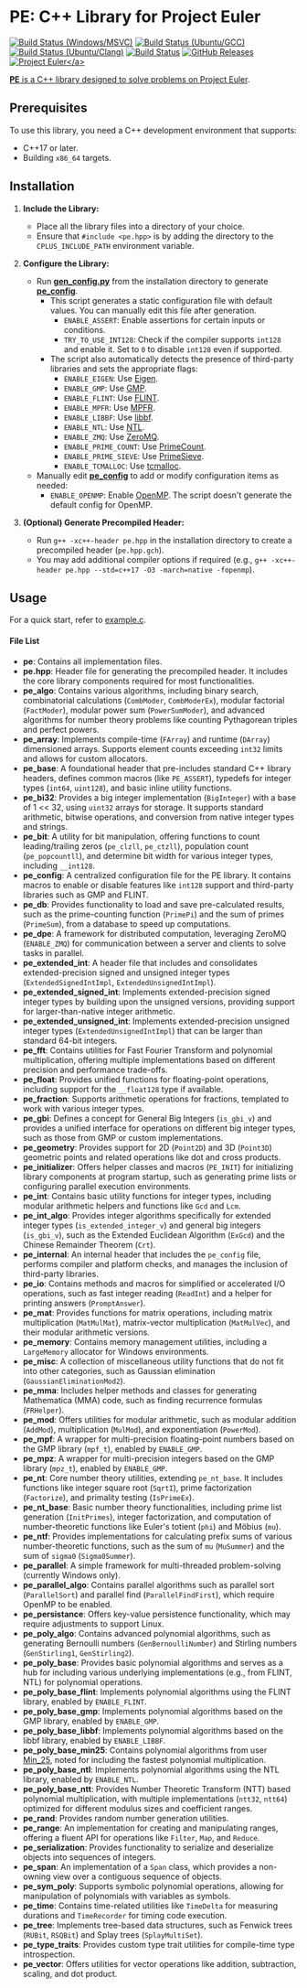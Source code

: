 # PE: C++ Library for Project Euler

[![Build Status (Windows/MSVC)](https://ci.appveyor.com/api/projects/status/scaji00tde2gb7uy?svg=true)](https://ci.appveyor.com/project/baihacker/pe-win-msvc)
[![Build Status (Ubuntu/GCC)](https://ci.appveyor.com/api/projects/status/9bt606nax24anyen?svg=true)](https://ci.appveyor.com/project/baihacker/pe-ubuntu-gcc)
[![Build Status (Ubuntu/Clang)](https://ci.appveyor.com/api/projects/status/nw243uvs95i0bj85?svg=true)](https://ci.appveyor.com/project/baihacker/pe-ubuntu-clang)
[![Build Status](https://github.com/baihacker/pe/actions/workflows/ci.yml/badge.svg)](https://github.com/baihacker/pe/actions)
[![GitHub Releases](https://img.shields.io/github/release/baihacker/pe.svg)](https://github.com/baihacker/pe/releases)
<a href="https://projecteuler.net/recent" target="_blank">![Project Euler](https://projecteuler.net/profile/baihacker.png?)</a>

**PE** is a C++ library designed to solve problems on [Project Euler](https://projecteuler.net/recent).

## Prerequisites

To use this library, you need a C++ development environment that supports:
* C++17 or later.
* Building `x86_64` targets.

## Installation

1. **Include the Library:**
   - Place all the library files into a directory of your choice.
   - Ensure that `#include <pe.hpp>` is by adding the directory to the `CPLUS_INCLUDE_PATH` environment variable.

2. **Configure the Library:**
   - Run **[gen_config.py](https://github.com/baihacker/pe/blob/master/gen_config.py)** from the installation directory to generate **[pe_config](https://github.com/baihacker/pe/blob/master/pe_config)**.
     - This script generates a static configuration file with default values. You can manually edit this file after generation.
       - `ENABLE_ASSERT`: Enable assertions for certain inputs or conditions.
       - `TRY_TO_USE_INT128`: Check if the compiler supports `int128` and enable it. Set to `0` to disable `int128` even if supported.
     - The script also automatically detects the presence of third-party libraries and sets the appropriate flags:
       - `ENABLE_EIGEN`: Use [Eigen](http://eigen.tuxfamily.org/index.php?title=Main_Page).
       - `ENABLE_GMP`: Use [GMP](https://gmplib.org).
       - `ENABLE_FLINT`: Use [FLINT](http://www.flintlib.org).
       - `ENABLE_MPFR`: Use [MPFR](https://www.mpfr.org).
       - `ENABLE_LIBBF`: Use [libbf](https://bellard.org/libbf).
       - `ENABLE_NTL`: Use [NTL](https://www.shoup.net/ntl/download.html).
       - `ENABLE_ZMQ`: Use [ZeroMQ](https://zeromq.org/).
       - `ENABLE_PRIME_COUNT`: Use [PrimeCount](https://github.com/kimwalisch/primecount).
       - `ENABLE_PRIME_SIEVE`: Use [PrimeSieve](https://github.com/kimwalisch/primesieve).
       - `ENABLE_TCMALLOC`: Use [tcmalloc](https://github.com/gperftools/gperftools).
   - Manually edit **[pe_config](https://github.com/baihacker/pe/blob/master/pe_config)** to add or modify configuration items as needed:
     - `ENABLE_OPENMP`: Enable [OpenMP](http://www.openmp.org). The script doesn't generate the default config for OpenMP.

3. **(Optional) Generate Precompiled Header:**
   - Run `g++ -xc++-header pe.hpp` in the installation directory to create a precompiled header (`pe.hpp.gch`).
   - You may add additional compiler options if required (e.g., `g++ -xc++-header pe.hpp --std=c++17 -O3 -march=native -fopenmp`).

## Usage

For a quick start, refer to [example.c](https://github.com/baihacker/pe/blob/master/example/example.c).

#### File List

*   **pe**: Contains all implementation files.
*   **pe.hpp**: Header file for generating the precompiled header. It includes the core library components required for most functionalities.
*   **pe_algo**: Contains various algorithms, including binary search, combinatorial calculations (`CombModer`, `CombModerEx`), modular factorial (`FactModer`), modular power sum (`PowerSumModer`), and advanced algorithms for number theory problems like counting Pythagorean triples and perfect powers.
*   **pe_array**: Implements compile-time (`FArray`) and runtime (`DArray`) dimensioned arrays. Supports element counts exceeding `int32` limits and allows for custom allocators.
*   **pe_base**: A foundational header that pre-includes standard C++ library headers, defines common macros (like `PE_ASSERT`), typedefs for integer types (`int64`, `uint128`), and basic inline utility functions.
*   **pe_bi32**: Provides a big integer implementation (`BigInteger`) with a base of 1 << 32, using `uint32` arrays for storage. It supports standard arithmetic, bitwise operations, and conversion from native integer types and strings.
*   **pe_bit**: A utility for bit manipulation, offering functions to count leading/trailing zeros (`pe_clzll`, `pe_ctzll`), population count (`pe_popcountll`), and determine bit width for various integer types, including `__int128`.
*   **pe_config**: A centralized configuration file for the PE library. It contains macros to enable or disable features like `int128` support and third-party libraries such as GMP and FLINT.
*   **pe_db**: Provides functionality to load and save pre-calculated results, such as the prime-counting function (`PrimePi`) and the sum of primes (`PrimeSum`), from a database to speed up computations.
*   **pe_dpe**: A framework for distributed computation, leveraging ZeroMQ (`ENABLE_ZMQ`) for communication between a server and clients to solve tasks in parallel.
*   **pe_extended_int**: A header file that includes and consolidates extended-precision signed and unsigned integer types (`ExtendedSignedIntImpl`, `ExtendedUnsignedIntImpl`).
*   **pe_extended_signed_int**: Implements extended-precision signed integer types by building upon the unsigned versions, providing support for larger-than-native integer arithmetic.
*   **pe_extended_unsigned_int**: Implements extended-precision unsigned integer types (`ExtendedUnsignedIntImpl`) that can be larger than standard 64-bit integers.
*   **pe_fft**: Contains utilities for Fast Fourier Transform and polynomial multiplication, offering multiple implementations based on different precision and performance trade-offs.
*   **pe_float**: Provides unified functions for floating-point operations, including support for the `__float128` type if available.
*   **pe_fraction**: Supports arithmetic operations for fractions, templated to work with various integer types.
*   **pe_gbi**: Defines a concept for General Big Integers (`is_gbi_v`) and provides a unified interface for operations on different big integer types, such as those from GMP or custom implementations.
*   **pe_geometry**: Provides support for 2D (`Point2D`) and 3D (`Point3D`) geometric points and related operations like dot and cross products.
*   **pe_initializer**: Offers helper classes and macros (`PE_INIT`) for initializing library components at program startup, such as generating prime lists or configuring parallel execution environments.
*   **pe_int**: Contains basic utility functions for integer types, including modular arithmetic helpers and functions like `Gcd` and `Lcm`.
*   **pe_int_algo**: Provides integer algorithms specifically for extended integer types (`is_extended_integer_v`) and general big integers (`is_gbi_v`), such as the Extended Euclidean Algorithm (`ExGcd`) and the Chinese Remainder Theorem (`Crt`).
*   **pe_internal**: An internal header that includes the `pe_config` file, performs compiler and platform checks, and manages the inclusion of third-party libraries.
*   **pe_io**: Contains methods and macros for simplified or accelerated I/O operations, such as fast integer reading (`ReadInt`) and a helper for printing answers (`PromptAnswer`).
*   **pe_mat**: Provides functions for matrix operations, including matrix multiplication (`MatMulMat`), matrix-vector multiplication (`MatMulVec`), and their modular arithmetic versions.
*   **pe_memory**: Contains memory management utilities, including a `LargeMemory` allocator for Windows environments.
*   **pe_misc**: A collection of miscellaneous utility functions that do not fit into other categories, such as Gaussian elimination (`GaussianEliminationMod2`).
*   **pe_mma**: Includes helper methods and classes for generating Mathematica (MMA) code, such as finding recurrence formulas (`FRHelper`).
*   **pe_mod**: Offers utilities for modular arithmetic, such as modular addition (`AddMod`), multiplication (`MulMod`), and exponentiation (`PowerMod`).
*   **pe_mpf**: A wrapper for multi-precision floating-point numbers based on the GMP library (`mpf_t`), enabled by `ENABLE_GMP`.
*   **pe_mpz**: A wrapper for multi-precision integers based on the GMP library (`mpz_t`), enabled by `ENABLE_GMP`.
*   **pe_nt**: Core number theory utilities, extending `pe_nt_base`. It includes functions like integer square root (`SqrtI`), prime factorization (`Factorize`), and primality testing (`IsPrimeEx`).
*   **pe_nt_base**: Basic number theory functionalities, including prime list generation (`InitPrimes`), integer factorization, and computation of number-theoretic functions like Euler's totient (`phi`) and Möbius (`mu`).
*   **pe_ntf**: Provides implementations for calculating prefix sums of various number-theoretic functions, such as the sum of `mu` (`MuSummer`) and the sum of `sigma0` (`Sigma0Summer`).
*   **pe_parallel**: A simple framework for multi-threaded problem-solving (currently Windows only).
*   **pe_parallel_algo**: Contains parallel algorithms such as parallel sort (`ParallelSort`) and parallel find (`ParallelFindFirst`), which require OpenMP to be enabled.
*   **pe_persistance**: Offers key-value persistence functionality, which may require adjustments to support Linux.
*   **pe_poly_algo**: Contains advanced polynomial algorithms, such as generating Bernoulli numbers (`GenBernoulliNumber`) and Stirling numbers (`GenStirling1`, `GenStirling2`).
*   **pe_poly_base**: Provides basic polynomial algorithms and serves as a hub for including various underlying implementations (e.g., from FLINT, NTL) for polynomial operations.
*   **pe_poly_base_flint**: Implements polynomial algorithms using the FLINT library, enabled by `ENABLE_FLINT`.
*   **pe_poly_base_gmp**: Implements polynomial algorithms based on the GMP library, enabled by `ENABLE_GMP`.
*   **pe_poly_base_libbf**: Implements polynomial algorithms based on the libbf library, enabled by `ENABLE_LIBBF`.
*   **pe_poly_base_min25**: Contains polynomial algorithms from user [Min_25](https://github.com/min-25), noted for including the fastest polynomial multiplication.
*   **pe_poly_base_ntl**: Implements polynomial algorithms using the NTL library, enabled by `ENABLE_NTL`.
*   **pe_poly_base_ntt**: Provides Number Theoretic Transform (NTT) based polynomial multiplication, with multiple implementations (`ntt32`, `ntt64`) optimized for different modulus sizes and coefficient ranges.
*   **pe_rand**: Provides random number generation utilities.
*   **pe_range**: An implementation for creating and manipulating ranges, offering a fluent API for operations like `Filter`, `Map`, and `Reduce`.
*   **pe_serialization**: Provides functionality to serialize and deserialize objects into sequences of integers.
*   **pe_span**: An implementation of a `Span` class, which provides a non-owning view over a contiguous sequence of objects.
*   **pe_sym_poly**: Supports symbolic polynomial operations, allowing for manipulation of polynomials with variables as symbols.
*   **pe_time**: Contains time-related utilities like `TimeDelta` for measuring durations and `TimeRecorder` for timing code execution.
*   **pe_tree**: Implements tree-based data structures, such as Fenwick trees (`RUBit`, `RSQBit`) and Splay trees (`SplayMultiSet`).
*   **pe_type_traits**: Provides custom type trait utilities for compile-time type introspection.
*   **pe_vector**: Offers utilities for vector operations like addition, subtraction, scaling, and dot product.

